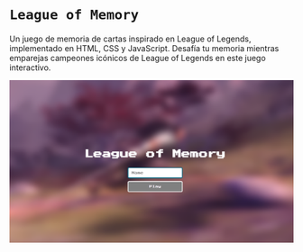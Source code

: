 # **`League of Memory`**

Un juego de memoria de cartas inspirado en League of Legends, implementado en HTML, CSS y JavaScript. Desafía tu memoria mientras emparejas campeones icónicos de League of Legends en este juego interactivo.

[![page](img/bg.png)](https://n4ndp.github.io/LoM-Game/)
